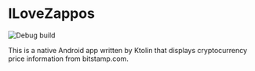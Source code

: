 # ILoveZappos

![Debug build](https://github.com/han801102/ILoveZappos/workflows/Debug%20build/badge.svg)

This is a native Android app written by Ktolin that displays cryptocurrency price information from bitstamp.com.

